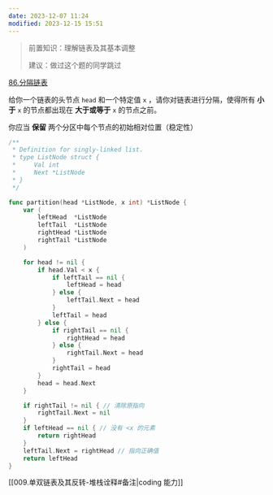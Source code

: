 ```yaml
---
date: 2023-12-07 11:24
modified: 2023-12-15 15:51
---
```


>前置知识：理解链表及其基本调整
>
>建议：做过这个题的同学跳过

[86.分隔链表](https://leetcode.cn/problems/partition-list/)

给你一个链表的头节点 `head` 和一个特定值 `x` ，请你对链表进行分隔，使得所有 **小于** `x` 的节点都出现在 **大于或等于** `x` 的节点之前。

你应当 **保留** 两个分区中每个节点的初始相对位置（稳定性）

```go
/**
 * Definition for singly-linked list.
 * type ListNode struct {
 *     Val int
 *     Next *ListNode
 * }
 */

func partition(head *ListNode, x int) *ListNode {
	var (
		leftHead  *ListNode
		leftTail  *ListNode
		rightHead *ListNode
		rightTail *ListNode
	)

	for head != nil {
		if head.Val < x {
			if leftTail == nil {
				leftHead = head
			} else {
				leftTail.Next = head
			}
			leftTail = head
		} else {
			if rightTail == nil {
				rightHead = head
			} else {
				rightTail.Next = head
			}
			rightTail = head
		}
		head = head.Next
	}

	if rightTail != nil { // 清除原指向
		rightTail.Next = nil
	}
	if leftHead == nil { // 没有 <x 的元素
		return rightHead
	}
	leftTail.Next = rightHead // 指向正确值
	return leftHead
}
```

[[009.单双链表及其反转-堆栈诠释#备注|coding 能力]]
